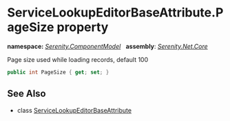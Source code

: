 # ServiceLookupEditorBaseAttribute.PageSize property
**namespace:** *[Serenity.ComponentModel](../../README.md#serenity.componentmodel-namespace)*   **assembly**: *[Serenity.Net.Core](../../README.md)*

Page size used while loading records, default 100

```csharp
public int PageSize { get; set; }
```

## See Also

* class [ServiceLookupEditorBaseAttribute](../ServiceLookupEditorBaseAttribute.md)